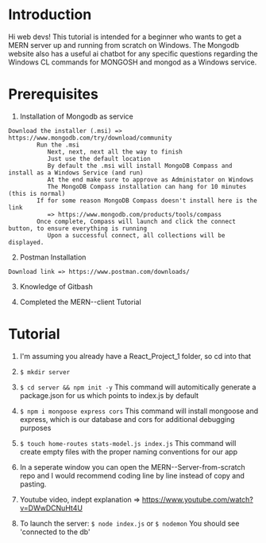 # Introduction
Hi web devs!  This tutorial is intended for a beginner who wants to get a MERN server up and running from scratch on Windows. The Mongodb website also has a useful ai chatbot for any specific questions regarding the Windows CL commands for MONGOSH and mongod as a Windows service.

# Prerequisites
1) Installation of Mongodb as service

```
Download the installer (.msi) => https://www.mongodb.com/try/download/community
        Run the .msi
           Next, next, next all the way to finish
           Just use the default location
           By default the .msi will install MongoDB Compass and install as a Windows Service (and run)
           At the end make sure to approve as Administator on Windows
           The MongoDB Compass installation can hang for 10 minutes (this is normal)
        If for some reason MongoDB Compass doesn't install here is the link
           => https://www.mongodb.com/products/tools/compass
        Once complete, Compass will launch and click the connect button, to ensure everything is running
           Upon a successful connect, all collections will be displayed.
```   
2) Postman Installation
```
Download link => https://www.postman.com/downloads/
```
3) Knowledge of Gitbash

4) Completed the MERN--client Tutorial

# Tutorial
1) I'm assuming you already have a React_Project_1 folder, so cd into that

2) `$ mkdir server`

3) `$ cd server && npm init -y`
   This command will automitically generate a package.json for us which points to index.js by default

4) `$ npm i mongoose express cors`
   This command will install mongoose and express, which is our database and cors for additional debugging purposes

5) `$ touch home-routes stats-model.js index.js`
   This command will create empty files with the proper naming conventions for our app

6) In a seperate window you can open the MERN--Server-from-scratch repo and I would recommend coding line by line instead of copy and pasting.
    
7) Youtube video, indept explanation => https://www.youtube.com/watch?v=DWwDCNuHt4U
    
8) To launch the server:
   `$ node index.js`
   or
   `$ nodemon`
   You should see 'connected to the db'
        
